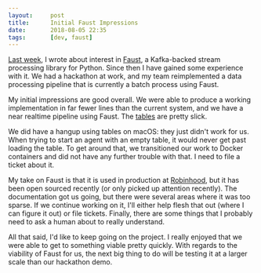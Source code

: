 ```yaml
---
layout:     post
title:      Initial Faust Impressions
date:       2018-08-05 22:35
tags:       [dev, faust]
---
```


[Last week](/2018/07/faust-stream-processing-library/), I wrote about
interest in
[Faust](https://faust.readthedocs.io/en/latest/index.html), a
Kafka-backed stream processing library for Python. Since then I have
gained some experience with it. We had a hackathon at work, and my
team reimplemented a data processing pipeline that is currently a
batch process using Faust.

My initial impressions are good overall. We were able to produce a
working implementation in far fewer lines than the current system, and
we have a near realtime pipeline using Faust. The
[tables](https://faust.readthedocs.io/en/latest/userguide/tables.html)
are pretty slick.

We did have a hangup using tables on macOS: they just didn't work for
us. When trying to start an agent with an empty table, it would never
get past loading the table. To get around that, we transitioned our
work to Docker containers and did not have any further trouble with
that. I need to file a ticket about it.

My take on Faust is that it is used in production at
[Robinhood](https://robinhood.com/), but it has been open sourced
recently (or only picked up attention recently). The documentation got
us going, but there were several areas where it was too sparse. If we
continue working on it, I'll either help flesh that out (where I can
figure it out) or file tickets. Finally, there are some things that I
probably need to ask a human about to really understand.

All that said, I'd like to keep going on the project. I really enjoyed
that we were able to get to something viable pretty quickly. With
regards to the viability of Faust for us, the next big thing to do
will be testing it at a larger scale than our hackathon demo.
